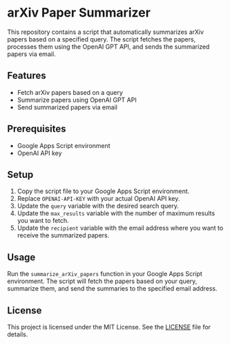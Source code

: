 # arXiv Paper Summarizer

This repository contains a script that automatically summarizes arXiv papers based on a specified query. The script fetches the papers, processes them using the OpenAI GPT API, and sends the summarized papers via email.

## Features

- Fetch arXiv papers based on a query
- Summarize papers using OpenAI GPT API
- Send summarized papers via email

## Prerequisites

- Google Apps Script environment
- OpenAI API key

## Setup

1. Copy the script file to your Google Apps Script environment.
2. Replace `OPENAI-API-KEY` with your actual OpenAI API key.
3. Update the `query` variable with the desired search query.
4. Update the `max_results` variable with the number of maximum results you want to fetch.
5. Update the `recipient` variable with the email address where you want to receive the summarized papers.

## Usage

Run the `summarize_arXiv_papers` function in your Google Apps Script environment. The script will fetch the papers based on your query, summarize them, and send the summaries to the specified email address.

## License

This project is licensed under the MIT License. See the [LICENSE](LICENSE) file for details.
